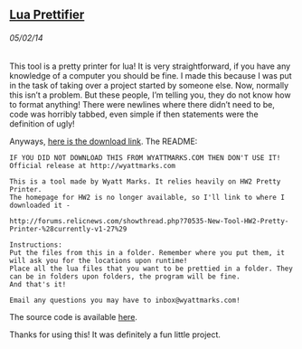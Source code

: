 ## [Lua Prettifier](https://gears.prose.sh/luaprettifier)
###### 05/02/14

This tool is a pretty printer for lua! It is very straightforward, if you have any knowledge of a computer you should be fine. I made this because I was put in the task of taking over a project started by someone else. Now, normally this isn’t a problem. But these people, I’m telling you, they do not know how to format anything! There were newlines where there didn’t need to be, code was horribly tabbed, even simple if then statements were the definition of ugly!

Anyways, [here is the download link](https://wyattmarks.com/downloads/Prettifier.zip). The README:

```
IF YOU DID NOT DOWNLOAD THIS FROM WYATTMARKS.COM THEN DON'T USE IT! Official release at http://wyattmarks.com

This is a tool made by Wyatt Marks. It relies heavily on HW2 Pretty Printer. 
The homepage for HW2 is no longer available, so I'll link to where I downloaded it - 

http://forums.relicnews.com/showthread.php?70535-New-Tool-HW2-Pretty-Printer-%28currently-v1-27%29

Instructions:
Put the files from this in a folder. Remember where you put them, it will ask you for the locations upon runtime!
Place all the lua files that you want to be prettied in a folder. They can be in folders upon folders, the program will be fine.
And that's it!

Email any questions you may have to inbox@wyattmarks.com!
```

The source code is available [here](http://wyattmarks.com/downloads/PrettifierSource.zip).

Thanks for using this! It was definitely a fun little project.
